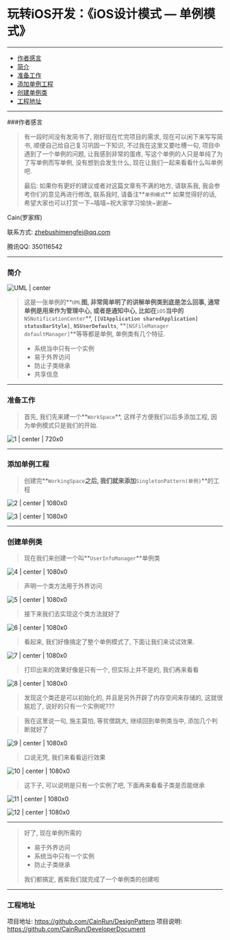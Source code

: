 # 玩转iOS开发：《iOS设计模式 — 单例模式》

---

- [作者感言](#作者感言)
- [简介](#简介)
- [准备工作](#准备工作)
- [添加单例工程](#添加单例工程)
- [创建单例类](#创建单例类)
- [工程地址](#工程地址)

---
###作者感言
> 有一段时间没有发简书了, 刚好现在忙完项目的需求, 现在可以闲下来写写简书, 顺便自己给自己复习巩固一下知识, 不过我在这里又要吐槽一句, 项目中遇到了一个单例的问题, 让我感到非常的蛋疼, 写这个单例的人只是单纯了为了写单例而写单例, 没有想到会发生什么, 现在让我们一起来看看什么叫单例吧.
>
> 最后:
> 如果你有更好的建议或者对这篇文章有不满的地方, 请联系我, 我会参考你们的意见再进行修改, 联系我时, 请备注**`单例模式`** 如果觉得好的话, 希望大家也可以打赏一下~嘻嘻~祝大家学习愉快~谢谢~

Cain(罗家辉)

联系方式: zhebushimengfei@qq.com

腾讯QQ: 350116542

---
### 简介


![UML | center](./SingletonUML.jpg)

> 这是一张单例的**`UML`**图, 非常简单明了的讲解单例类到底是怎么回事, 通常单例是用来作为管理中心, 或者是通知中心, 比如在**`iOS`**当中的**`NSNotificationCenter`**, **`[[UIApplication sharedApplication] statusBarStyle]`**, **`NSUserDefaults`**, **`[NSFileManager defaultManager]`**等等都是单例, 单例类有几个特征.
>
> * 系统当中只有一个实例
> * 易于外界访问
> * 防止子类继承
> * 共享信息

---
### 准备工作

> 首先, 我们先来建一个**`WorkSpace`**, 这样子方便我们以后多添加工程, 因为单例模式只是我们的开始.

![1 | center | 720x0](./1.png)

---
### 添加单例工程

> 创建完**`WorkingSpace`**之后, 我们就来添加**`SingletonPattern(单例)`**的工程

![2 | center | 1080x0](./2.png)

![3 | center | 1080x0](./3.png)

---
### 创建单例类

> 现在我们来创建一个叫**`UserInfoManager`**单例类

![4 | center | 1080x0](./4.png)

> 声明一个类方法用于外界访问 

![5 | center | 1080x0](./5.png)

> 接下来我们去实现这个类方法就好了

![6 | center | 1080x0](./6.png)

> 看起来, 我们好像搞定了整个单例模式了, 下面让我们来试试效果.

 ![7 | center | 1080x0](./7.png)

> 打印出来的效果好像是只有一个, 但实际上并不是的, 我们再来看看

![8 | center | 1080x0](./8.png)

> 发现这个类还是可以初始化的, 并且是另外开辟了内存空间来存储的, 这就很尴尬了, 说好的只有一个实例呢??? 

> 我在这里说一句, 施主莫怕, 等贫僧跳大, 继续回到单例类当中, 添加几个判断就好了

 ![9 | center | 1080x0](./9.png)

>口说无凭, 我们来看看运行效果

 ![10 | center | 1080x0](./10.png)

> 这下子, 可以说明是只有一个实例了吧, 下面再来看看子类是否能继承

![11 | center | 1080x0](./11.png)

![12 | center | 1080x0](./12.png)

---

> 好了, 现在单例所需的
>
> * 易于外界访问
> * 系统当中只有一个实例
> * 防止子类继承
>
> 我们都搞定, 酱紫我们就完成了一个单例类的创建啦

---
### 工程地址
项目地址: https://github.com/CainRun/DesignPattern
项目说明: https://github.com/CainRun/DeveloperDocument


